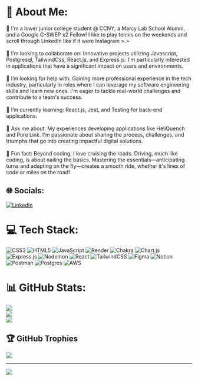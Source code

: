 # 💫 About Me:
🔭 I'm a lower junior college student @ CCNY, a Marcy Lab School Alumni, and a Google G-SWEP x2 Fellow! I like to play tennis on the weekends and scroll through LinkedIn like if it were Instagram >.>
<br>
<br>
🚻 I'm looking to collaborate on: Innovative projects utilizing Javascript, Postgresql, TailwindCss, React.js, and Express.js. I'm particularly interested in applications that have a significant impact on users and environments.
<br>
<br>
🤝 I’m looking for help with: Gaining more professional experience in the tech industry, particularly in roles where I can leverage my software engineering skills and learn new ones. I'm eager to tackle real-world challenges and contribute to a team's success.
<br>
<br>
🌱 I’m currently learning: React.js, Jest, and Testing for back-end applications.
<br>
<br>
💬 Ask me about: My experiences developing applications like HeliQuench and Pure Link. I'm passionate about sharing the process, challenges, and triumphs that go into creating impactful digital solutions.
<br>
<br>
🚗 Fun fact: Beyond coding, I love cruising the roads. Driving, much like coding, is about nailing the basics. Mastering the essentials—anticipating turns and adapting on the fly—creates a smooth ride, whether it's lines of code or miles on the road!


## 🌐 Socials:
[![LinkedIn](https://img.shields.io/badge/LinkedIn-%230077B5.svg?logo=linkedin&logoColor=white)](https://www.linkedin.com/in/joseph-g-807ab2224/)


# 💻 Tech Stack:
![CSS3](https://img.shields.io/badge/css3-%231572B6.svg?style=for-the-badge&logo=css3&logoColor=white) ![HTML5](https://img.shields.io/badge/html5-%23E34F26.svg?style=for-the-badge&logo=html5&logoColor=white) ![JavaScript](https://img.shields.io/badge/javascript-%23323330.svg?style=for-the-badge&logo=javascript&logoColor=%23F7DF1E) ![Render](https://img.shields.io/badge/Render-%46E3B7.svg?style=for-the-badge&logo=render&logoColor=white) ![Chakra](https://img.shields.io/badge/chakra-%234ED1C5.svg?style=for-the-badge&logo=chakraui&logoColor=white) ![Chart.js](https://img.shields.io/badge/chart.js-F5788D.svg?style=for-the-badge&logo=chart.js&logoColor=white) ![Express.js](https://img.shields.io/badge/express.js-%23404d59.svg?style=for-the-badge&logo=express&logoColor=%2361DAFB) ![Nodemon](https://img.shields.io/badge/NODEMON-%23323330.svg?style=for-the-badge&logo=nodemon&logoColor=%BBDEAD) ![React](https://img.shields.io/badge/react-%2320232a.svg?style=for-the-badge&logo=react&logoColor=%2361DAFB) ![TailwindCSS](https://img.shields.io/badge/tailwindcss-%2338B2AC.svg?style=for-the-badge&logo=tailwind-css&logoColor=white) ![Figma](https://img.shields.io/badge/figma-%23F24E1E.svg?style=for-the-badge&logo=figma&logoColor=white) ![Notion](https://img.shields.io/badge/Notion-%23000000.svg?style=for-the-badge&logo=notion&logoColor=white) ![Postman](https://img.shields.io/badge/Postman-FF6C37?style=for-the-badge&logo=postman&logoColor=white) ![Postgres](https://img.shields.io/badge/postgres-%23316192.svg?style=for-the-badge&logo=postgresql&logoColor=white)  ![AWS](https://img.shields.io/badge/AWS-%23FF9900.svg?style=for-the-badge&logo=amazon-aws&logoColor=white)
# 📊 GitHub Stats:
![](https://github-readme-stats.vercel.app/api?username=Joeyyyys&theme=react&hide_border=true&include_all_commits=true&count_private=true)<br/>
![](https://github-readme-streak-stats.herokuapp.com/?user=Joeyyyys&theme=react&hide_border=true)<br/>
![](https://github-readme-stats.vercel.app/api/top-langs/?username=Joeyyyys&theme=react&hide_border=true&include_all_commits=true&count_private=true&layout=compact)

## 🏆 GitHub Trophies
![](https://github-profile-trophy.vercel.app/?username=Joeyyyys&theme=discord&no-frame=false&no-bg=false&margin-w=4)

---
[![](https://visitcount.itsvg.in/api?id=Joeyyyys&icon=0&color=0)](https://visitcount.itsvg.in)

<!-- Proudly created with GPRM ( https://gprm.itsvg.in ) -->
